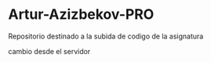 # Artur-Azizbekov-PRO
Repositorio destinado a la subida de codigo de la asignatura

cambio desde el servidor
